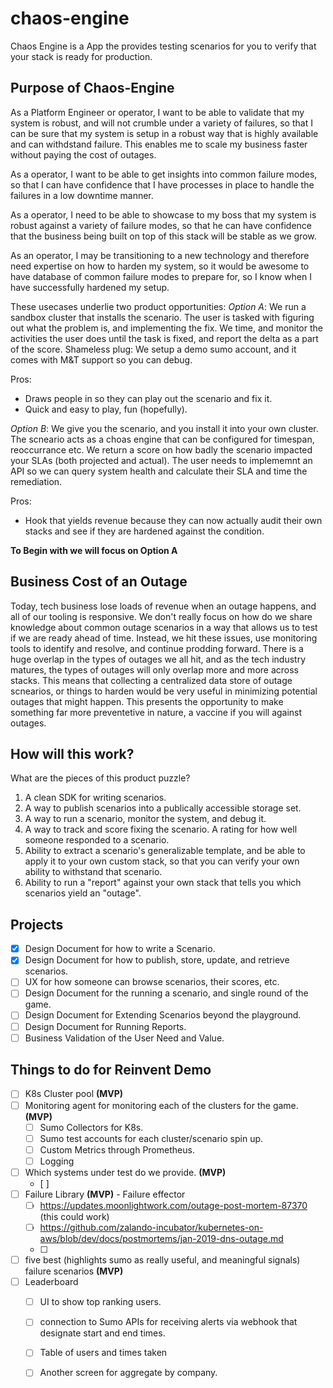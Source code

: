 # chaos-engine
Chaos Engine is a App the provides testing scenarios for you to verify that your stack is ready for production.

## Purpose of Chaos-Engine
As a Platform Engineer or operator, I want to be able to validate that my system is robust, and will not crumble under a variety of failures, so that I can be sure that my system is setup in a robust way that is highly available and can withdstand failure. This enables me to scale my business faster without paying the cost of outages.

As a operator, I want to be able to get insights into common failure modes, so that I can have confidence that I have processes in place to handle the failures in a low downtime manner.

As a operator, I need to be able to showcase to my boss that my system is robust against a variety of failure modes, so that he can have confidence that the business being built on top of this stack will be stable as we grow.

As an operator, I may be transitioning to a new technology and therefore need expertise on how to harden my system, so it would be awesome to have database of common failure modes to prepare for, so I know when I have successfully hardened my setup.

These usecases underlie two product opportunities:
*Option A*: We run a sandbox cluster that installs the scenario. The user is tasked with figuring out what the problem is, and implementing the fix. We time, and monitor the activities the user does until the task is fixed, and report the delta as a part of the score. Shameless plug: We setup a demo sumo account, and it comes with M&T support so you can debug.

Pros:
- Draws people in so they can play out the scenario and fix it.
- Quick and easy to play, fun (hopefully).

*Option B*: We give you the scenario, and you install it into your own cluster. The scneario acts as a choas engine that can be configured for timespan, reoccurrance etc. We return a score on how badly the scenario impacted your SLAs (both projected and actual). The user needs to implememnt an API so we can query system health and calculate their SLA and time the remediation.

Pros:
- Hook that yields revenue because they can now actually audit their own stacks and see if they are hardened against the condition.

**To Begin with we will focus on Option A**

## Business Cost of an Outage
Today, tech business lose loads of revenue when an outage happens, and all of our tooling is responsive. We don't really focus on how do we share knowledge about common outage scenarios in a way that allows us to test if we are ready ahead of time. Instead, we hit these issues, use monitoring tools to identify and resolve, and continue prodding forward. There is a huge overlap in the types of outages we all hit, and as the tech industry matures, the types of outages will only overlap more and more across stacks. This means that collecting a centralized data store of outage scnearios, or things to harden would be very useful in minimizing potential outages that might happen. This presents the opportunity to make something far more preventetive in nature, a vaccine if you will against outages.

## How will this work?

What are the pieces of this product puzzle?
1. A clean SDK for writing scenarios.
2. A way to publish scenarios into a publically accessible storage set.
3. A way to run a scenario, monitor the system, and debug it.
4. A way to track and score fixing the scenario. A rating for how well someone responded to a scenario.
5. Ability to extract a scenario's generalizable template, and be able to apply it to your own custom stack, so that you can verify your own ability to withstand that scenario.
6. Ability to run a "report" against your own stack that tells you which scenarios yield an "outage".

## Projects

- [x] Design Document for how to write a Scenario.
- [x] Design Document for how to publish, store, update, and retrieve scenarios.
- [ ] UX for how someone can browse scenarios, their scores, etc.
- [ ] Design Document for the running a scenario, and single round of the game.
- [ ] Design Document for Extending Scenarios beyond the playground.
- [ ] Design Document for Running Reports.
- [ ] Business Validation of the User Need and Value.

## Things to do for Reinvent Demo
- [ ] K8s Cluster pool **(MVP)**
- [ ] Monitoring agent for monitoring each of the clusters for the game. **(MVP)**
    - [ ] Sumo Collectors for K8s.
    - [ ] Sumo test accounts for each cluster/scenario spin up.
    - [ ] Custom Metrics through Prometheus.
    - [ ] Logging
- [ ] Which systems under test do we provide. **(MVP)**
    - [ ] 
- [ ] Failure Library **(MVP)** - Failure effector
    - [ ] https://updates.moonlightwork.com/outage-post-mortem-87370 (this could work)
    - [ ] https://github.com/zalando-incubator/kubernetes-on-aws/blob/dev/docs/postmortems/jan-2019-dns-outage.md
    - [ ] 
- [ ] five best (highlights sumo as really useful, and meaningful signals) failure scenarios **(MVP)**
- [ ] Leaderboard
    - [ ] UI to show top ranking users.
    - [ ] connection to Sumo APIs for receiving alerts via webhook that designate start and end times.
    - [ ] Table of users and times taken
    - [ ] Another screen for aggregate by company.


